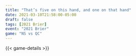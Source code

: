 ```yaml
---
title: "That’s five on this hand, and one on that hand"
date: 2021-03-10T21:58:00-05:00
draft: false
tags: [2021 Brier]
event: "2021 Brier"
game: "NS vs QC"
---
```

{{< game-details >}}
<!--more--> 